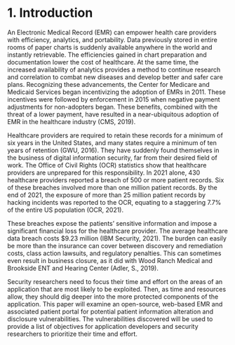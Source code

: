 # 1.	Introduction
An Electronic Medical Record (EMR) can empower health care providers with efficiency, analytics, and portability.  Data previously stored in entire rooms of paper charts is suddenly available anywhere in the world and instantly retrievable.  The efficiencies gained in chart preparation and documentation lower the cost of healthcare. At the same time, the increased availability of analytics provides a method to continue research and correlation to combat new diseases and develop better and safer care plans.  Recognizing these advancements, the Center for Medicare and Medicaid Services began incentivizing the adoption of EMRs in 2011.  These incentives were followed by enforcement in 2015 when negative payment adjustments for non-adopters began. These benefits, combined with the threat of a lower payment, have resulted in a near-ubiquitous adoption of EMR in the healthcare industry (CMS, 2019).

Healthcare providers are required to retain these records for a minimum of six years in the United States, and many states require a minimum of ten years of retention (GWU, 2016). They have suddenly found themselves in the business of digital information security, far from their desired field of work.  The Office of Civil Rights (OCR) statistics show that healthcare providers are unprepared for this responsibility.  In 2021 alone, 430 healthcare providers reported a breach of 500 or more patient records. Six of these breaches involved more than one million patient records.  By the end of 2021, the exposure of more than 25 million patient records by hacking incidents was reported to the OCR, equating to a staggering 7.7% of the entire US population (OCR, 2021).

These breaches expose the patients’ sensitive information and impose a significant financial loss for the healthcare provider.  The average healthcare data breach costs $9.23 million (IBM Security, 2021).  The burden can easily be more than the insurance can cover between discovery and remediation costs, class action lawsuits, and regulatory penalties.  This can sometimes even result in business closure, as it did with Wood Ranch Medical and Brookside ENT and Hearing Center (Adler, S., 2019).  

Security researchers need to focus their time and effort on the areas of an application that are most likely to be exploited.  Then, as time and resources allow, they should dig deeper into the more protected components of the application.  This paper will examine an open-source, web-based EMR and associated patient portal for potential patient information alteration and disclosure vulnerabilities.  The vulnerabilities discovered will be used to provide a list of objectives for application developers and security researchers to prioritize their time and effort.